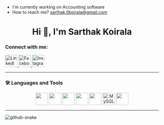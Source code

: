 
- I'm currently working on Accounting software
- How to reach me? sarthak.0koirala@gmail.com


<h1 align="center">Hi 👋, I'm Sarthak Koirala</h1>


### Connect with me:

<p align="left" style="margin: 0; padding: 0;">
  <a href="https://www.linkedin.com/in/sarthak-koirala-9455a1320/>" target="_blank">
    <img src="https://cdn-icons-png.flaticon.com/512/174/174857.png" alt="LinkedIn" width="40" height="40"/>
  </a>
  <a href="https://www.facebook.com/anjal.joshi.543" target="_blank">
    <img src="https://cdn-icons-png.flaticon.com/512/733/733547.png" alt="Facebook" width="40" height="40"/>
  </a>
  <a href="https://www.instagram.com/_i.m.sarthak/> target="_blank">
    <img src="https://cdn-icons-png.flaticon.com/512/2111/2111463.png" alt="Instagram" width="40" height="40"/>
  </a>
</p>


---

### 🛠️ Languages and Tools

<p align="center">
  <img src="https://cdn.jsdelivr.net/gh/devicons/devicon/icons/csharp/csharp-original.svg" width="40" height="40"/>
  <img src="https://cdn.jsdelivr.net/gh/devicons/devicon/icons/html5/html5-original.svg" width="40" height="40"/>
  <img src="https://cdn.jsdelivr.net/gh/devicons/devicon/icons/css3/css3-original.svg" width="40" height="40"/>
  <img src="https://cdn.jsdelivr.net/gh/devicons/devicon/icons/javascript/javascript-original.svg" width="40" height="40"/>
  <img src="https://cdn.jsdelivr.net/gh/devicons/devicon/icons/php/php-original.svg" width="40" height="40"/>
<img src="https://api.iconify.design/logos:mysql.svg" width="40" height="40" alt="MySQL Icon" />

  <img src="https://cdn.jsdelivr.net/gh/devicons/devicon/icons/figma/figma-original.svg" width="40" height="40"/>
</p>

---









<picture>
  <source media="(prefers-color-scheme: dark)" srcset="https://raw.githubusercontent.com/tobiasmeyhoefer/tobiasmeyhoefer/output/github-snake-dark.svg" />
  <source media="(prefers-color-scheme: light)" srcset="https://raw.githubusercontent.com/tobiasmeyhoefer/tobiasmeyhoefer/output/github-snake.svg" />
  <img alt="github-snake" src="https://raw.githubusercontent.com/tobiasmeyhoefer/tobiasmeyhoefer/output/github-snake.svg" />
</picture>
